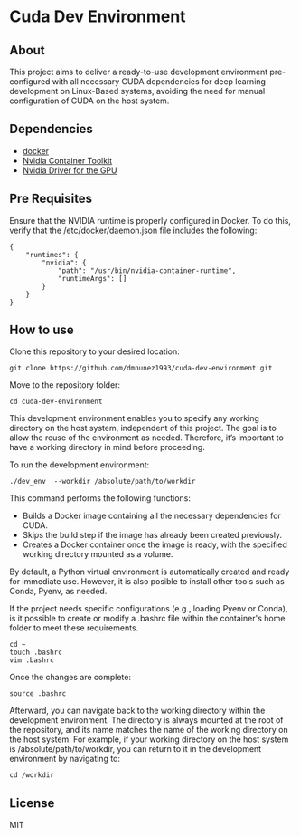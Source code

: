 # Cuda Dev Environment

## About

This project aims to deliver a ready-to-use development environment pre-configured with all necessary CUDA dependencies for deep learning development on Linux-Based systems, avoiding the need for manual configuration of CUDA on the host system.

## Dependencies

- [docker](https://www.docker.com/)
- [Nvidia Container Toolkit](https://github.com/NVIDIA/nvidia-container-toolkit)
- [Nvidia Driver for the GPU](https://www.nvidia.com/en-us/drivers/)

## Pre Requisites

Ensure that the NVIDIA runtime is properly configured in Docker. To do this, verify that the /etc/docker/daemon.json file includes the following:

```
{
    "runtimes": {
        "nvidia": {
            "path": "/usr/bin/nvidia-container-runtime",
            "runtimeArgs": []
        }
    }
}
```

## How to use

Clone this repository to your desired location:

    git clone https://github.com/dmnunez1993/cuda-dev-environment.git

Move to the repository folder:

    cd cuda-dev-environment

This development environment enables you to specify any working directory on the host system, independent of this project. The goal is to allow the reuse of the environment as needed. Therefore, it’s important to have a working directory in mind before proceeding.

To run the development environment:

    ./dev_env  --workdir /absolute/path/to/workdir

This command performs the following functions:

* Builds a Docker image containing all the necessary dependencies for CUDA.
* Skips the build step if the image has already been created previously.
* Creates a Docker container once the image is ready, with the specified working directory mounted as a volume.

By default, a Python virtual environment is automatically created and ready for immediate use.  However, it is also posible to install other tools such as Conda, Pyenv, as needed.

If the project needs specific configurations (e.g., loading Pyenv or Conda), is it possible to create or modify a .bashrc file within the container's home folder to meet these requirements.

    cd ~
    touch .bashrc
    vim .bashrc

Once the changes are complete:

    source .bashrc

Afterward, you can navigate back to the working directory within the development environment. The directory is always mounted at the root of the repository, and its name matches the name of the working directory on the host system. For example, if your working directory on the host system is /absolute/path/to/workdir, you can return to it in the development environment by navigating to:

    cd /workdir

## License

MIT
